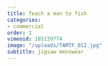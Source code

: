 ```yaml
---
title: Teach a man to fish
categories:
- commercial
order: 1
vimeoid: 185139774
image: "/uploads/TAMTF_012.jpg"
subtitle: jigsaw menswear
---
```


